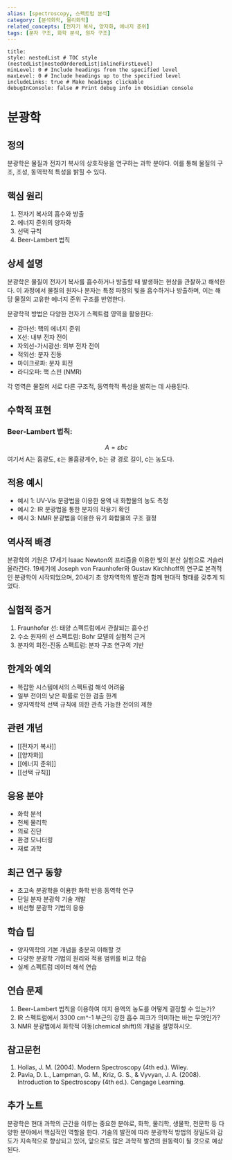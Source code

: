```yaml
---
alias: [spectroscopy, 스펙트럼 분석]
category: [분석화학, 물리화학]
related_concepts: [전자기 복사, 양자화, 에너지 준위]
tags: [분자 구조, 화학 분석, 원자 구조]
---
```


```table-of-contents
title: 
style: nestedList # TOC style (nestedList|nestedOrderedList|inlineFirstLevel)
minLevel: 0 # Include headings from the specified level
maxLevel: 0 # Include headings up to the specified level
includeLinks: true # Make headings clickable
debugInConsole: false # Print debug info in Obsidian console
```
# 분광학

## 정의
분광학은 물질과 전자기 복사의 상호작용을 연구하는 과학 분야다. 이를 통해 물질의 구조, 조성, 동역학적 특성을 밝힐 수 있다.

## 핵심 원리
1. 전자기 복사의 흡수와 방출
2. 에너지 준위의 양자화
3. 선택 규칙
4. Beer-Lambert 법칙

## 상세 설명
분광학은 물질이 전자기 복사를 흡수하거나 방출할 때 발생하는 현상을 관찰하고 해석한다. 이 과정에서 물질의 원자나 분자는 특정 파장의 빛을 흡수하거나 방출하며, 이는 해당 물질의 고유한 에너지 준위 구조를 반영한다.

분광학적 방법은 다양한 전자기 스펙트럼 영역을 활용한다:
- 감마선: 핵의 에너지 준위
- X선: 내부 전자 전이
- 자외선-가시광선: 외부 전자 전이
- 적외선: 분자 진동
- 마이크로파: 분자 회전
- 라디오파: 핵 스핀 (NMR)

각 영역은 물질의 서로 다른 구조적, 동역학적 특성을 밝히는 데 사용된다.

## 수학적 표현 
### Beer-Lambert 법칙:
$$A = \varepsilon bc$$
여기서 A는 흡광도, ε는 몰흡광계수, b는 광 경로 길이, c는 농도다.

## 적용 예시
- 예시 1: UV-Vis 분광법을 이용한 용액 내 화합물의 농도 측정
- 예시 2: IR 분광법을 통한 분자의 작용기 확인
- 예시 3: NMR 분광법을 이용한 유기 화합물의 구조 결정

## 역사적 배경
분광학의 기원은 17세기 Isaac Newton의 프리즘을 이용한 빛의 분산 실험으로 거슬러 올라간다. 19세기에 Joseph von Fraunhofer와 Gustav Kirchhoff의 연구로 본격적인 분광학이 시작되었으며, 20세기 초 양자역학의 발전과 함께 현대적 형태를 갖추게 되었다.

## 실험적 증거
1. Fraunhofer 선: 태양 스펙트럼에서 관찰되는 흡수선
2. 수소 원자의 선 스펙트럼: Bohr 모델의 실험적 근거
3. 분자의 회전-진동 스펙트럼: 분자 구조 연구의 기반

## 한계와 예외
- 복잡한 시스템에서의 스펙트럼 해석 어려움
- 일부 전이의 낮은 확률로 인한 검출 한계
- 양자역학적 선택 규칙에 의한 관측 가능한 전이의 제한

## 관련 개념
- [[전자기 복사]]
- [[양자화]]
- [[에너지 준위]]
- [[선택 규칙]]

## 응용 분야
- 화학 분석
- 천체 물리학
- 의료 진단
- 환경 모니터링
- 재료 과학

## 최근 연구 동향
- 초고속 분광학을 이용한 화학 반응 동역학 연구
- 단일 분자 분광학 기술 개발
- 비선형 분광학 기법의 응용

## 학습 팁
- 양자역학의 기본 개념을 충분히 이해할 것
- 다양한 분광학 기법의 원리와 적용 범위를 비교 학습
- 실제 스펙트럼 데이터 해석 연습

## 연습 문제
1. Beer-Lambert 법칙을 이용하여 미지 용액의 농도를 어떻게 결정할 수 있는가?
2. IR 스펙트럼에서 3300 cm^-1 부근의 강한 흡수 피크가 의미하는 바는 무엇인가?
3. NMR 분광법에서 화학적 이동(chemical shift)의 개념을 설명하시오.

## 참고문헌
1. Hollas, J. M. (2004). Modern Spectroscopy (4th ed.). Wiley.
2. Pavia, D. L., Lampman, G. M., Kriz, G. S., & Vyvyan, J. A. (2008). Introduction to Spectroscopy (4th ed.). Cengage Learning.

## 추가 노트
분광학은 현대 과학의 근간을 이루는 중요한 분야로, 화학, 물리학, 생물학, 천문학 등 다양한 분야에서 핵심적인 역할을 한다. 기술의 발전에 따라 분광학적 방법의 정밀도와 감도가 지속적으로 향상되고 있어, 앞으로도 많은 과학적 발견의 원동력이 될 것으로 예상된다.
